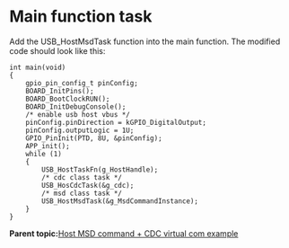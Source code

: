 # Main function task

Add the USB\_HostMsdTask function into the main function. The modified code should look like this:

```
int main(void)
{
    gpio_pin_config_t pinConfig;
    BOARD_InitPins();
    BOARD_BootClockRUN();
    BOARD_InitDebugConsole();
    /* enable usb host vbus */
    pinConfig.pinDirection = kGPIO_DigitalOutput;
    pinConfig.outputLogic = 1U;
    GPIO_PinInit(PTD, 8U, &pinConfig);
    APP_init();
    while (1)
    {
        USB_HostTaskFn(g_HostHandle);
        /* cdc class task */
        USB_HosCdcTask(&g_cdc);
        /* msd class task */
        USB_HostMsdTask(&g_MsdCommandInstance);
    }
}
```

**Parent topic:**[Host MSD command + CDC virtual com example](../topics/host_msd_command__cdc_virtual_com_example.md)

